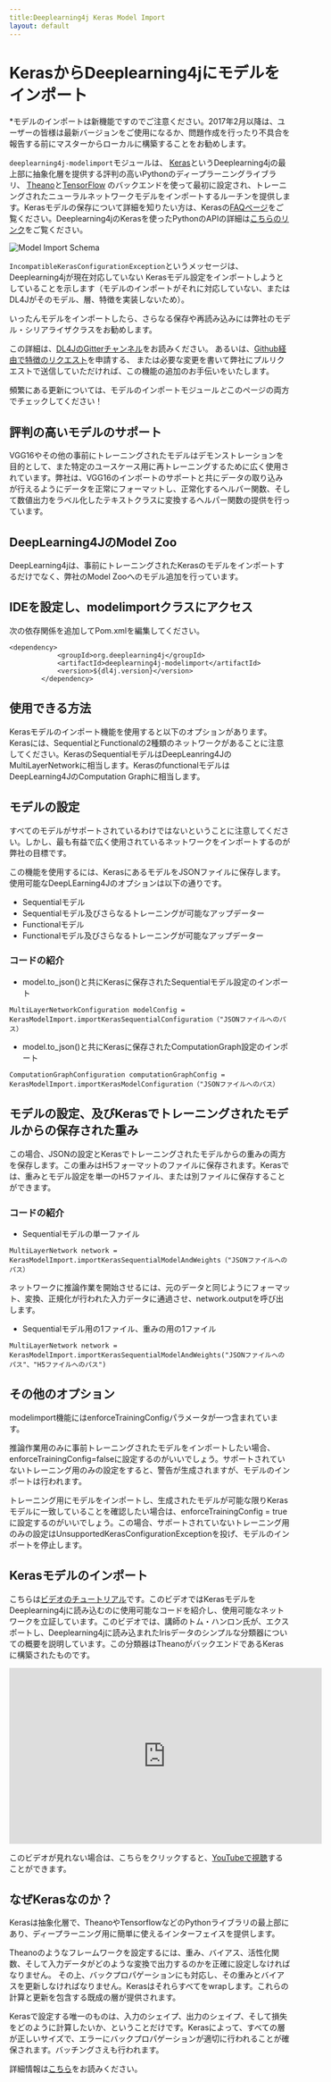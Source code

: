 ```yaml
---
title:Deeplearning4j Keras Model Import
layout: default
---
```


# KerasからDeeplearning4jにモデルをインポート

*モデルのインポートは新機能ですのでご注意ください。2017年2月以降は、ユーザーの皆様は最新バージョンをご使用になるか、問題作成を行ったり不具合を報告する前にマスターからローカルに構築することをお勧めします。 

`deeplearning4j-modelimport`モジュールは、
[Keras](https://keras.io/)というDeeplearning4jの最上部に抽象化層を提供する評判の高いPythonのディープラーニングライブラリ、
[Theano](http://deeplearning.net/software/theano/)と[TensorFlow](https://www.tensorflow.org)
のバックエンドを使って最初に設定され、トレーニングされたニューラルネットワークモデルをインポートするルーチンを提供します。Kerasモデルの保存について詳細を知りたい方は、Kerasの[FAQページ](https://keras.io/getting-started/faq/#how-can-i-save-a-keras-model)をご覧ください。Deeplearning4jのKerasを使ったPythonのAPIの詳細は[こちらのリンク](https://github.com/crockpotveggies/dl4j-examples/tree/keras-examples/dl4j-keras-examples)をご覧ください。

![Model Import Schema](./img/model-import-keras.png)

`IncompatibleKerasConfigurationException`というメッセージは、Deeplearning4jが現在対応していない
Kerasモデル設定をインポートしようとしていることを示します（モデルのインポートがそれに対応していない、またはDL4Jがそのモデル、層、特徴を実装しないため）。

いったんモデルをインポートしたら、さらなる保存や再読み込みには弊社のモデル・シリアライザクラスをお勧めします。 

この詳細は、[DL4JのGitterチャンネル](https://gitter.im/deeplearning4j/deeplearning4j)をお読みください。
あるいは、[Github経由で特徴のリクエスト](https://github.com/deeplearning4j/deeplearning4j/issues)を申請する、
または必要な変更を書いて弊社にプルリクエストで送信していただければ、この機能の追加のお手伝いをいたします。


頻繁にある更新については、モデルのインポートモジュール*と*このページの両方でチェックしてください！

## 評判の高いモデルのサポート

VGG16やその他の事前にトレーニングされたモデルはデモンストレーションを目的として、また特定のユースケース用に再トレーニングするために広く使用されています。弊社は、VGG16のインポートのサポートと共にデータの取り込みが行えるようにデータを正常にフォーマットし、正常化するヘルパー関数、そして数値出力をラベル化したテキストクラスに変換するヘルパー関数の提供を行っています。  

## DeepLearning4JのModel Zoo

DeepLearning4jは、事前にトレーニングされたKerasのモデルをインポートするだけでなく、弊社のModel Zooへのモデル追加を行っています。 

## IDEを設定し、modelimportクラスにアクセス

次の依存関係を追加してPom.xmlを編集してください。

```
<dependency>
            <groupId>org.deeplearning4j</groupId>
            <artifactId>deeplearning4j-modelimport</artifactId>
            <version>${dl4j.version}</version>
        </dependency>
```

## 使用できる方法

Kerasモデルのインポート機能を使用すると以下のオプションがあります。Kerasには、SequentialとFunctionalの2種類のネットワークがあることに注意してください。KerasのSequentialモデルはDeepLeanring4JのMultiLayerNetworkに相当します。KerasのfunctionalモデルはDeepLearning4JのComputation Graphに相当します。  

## モデルの設定

すべてのモデルがサポートされているわけではないということに注意してください。しかし、最も有益で広く使用されているネットワークをインポートするのが弊社の目標です。

この機能を使用するには、KerasにあるモデルをJSONファイルに保存します。使用可能なDeepLEarning4Jのオプションは以下の通りです。 

* Sequentialモデル 
* Sequentialモデル及びさらなるトレーニングが可能なアップデーター
* Functionalモデル
* Functionalモデル及びさらなるトレーニングが可能なアップデーター

### コードの紹介

* model.to_json()と共にKerasに保存されたSequentialモデル設定のインポート

```
MultiLayerNetworkConfiguration modelConfig = KerasModelImport.importKerasSequentialConfiguration（"JSONファイルへのパス）

```

* model.to_json()と共にKerasに保存されたComputationGraph設定のインポート

```
ComputationGraphConfiguration computationGraphConfig = KerasModelImport.importKerasModelConfiguration（"JSONファイルへのパス）

```






## モデルの設定、及びKerasでトレーニングされたモデルからの保存された重み

この場合、JSONの設定とKerasでトレーニングされたモデルからの重みの両方を保存します。この重みはH5フォーマットのファイルに保存されます。Kerasでは、重みとモデル設定を単一のH5ファイル、または別ファイルに保存することができます。 

### コードの紹介

* Sequentialモデルの単一ファイル

```
MultiLayerNetwork network = KerasModelImport.importKerasSequentialModelAndWeights（"JSONファイルへのパス）

```

ネットワークに推論作業を開始させるには、元のデータと同じようにフォーマット、変換、正規化が行われた入力データに通過させ、network.outputを呼び出します。

* Sequentialモデル用の1ファイル、重みの用の1ファイル 


```
MultiLayerNetwork network = KerasModelImport.importKerasSequentialModelAndWeights("JSONファイルへのパス"、"H5ファイルへのパス")

```

## その他のオプション

modelimport機能にはenforceTrainingConfigパラメータが一つ含まれています。 

推論作業用のみに事前トレーニングされたモデルをインポートしたい場合、enforceTrainingConfig=falseに設定するのがいいでしょう。サポートされていないトレーニング用のみの設定をすると、警告が生成されますが、モデルのインポートは行われます。

トレーニング用にモデルをインポートし、生成されたモデルが可能な限りKerasモデルに一致していることを確認したい場合は、enforceTrainingConfig = trueに設定するのがいいでしょう。この場合、サポートされていないトレーニング用のみの設定はUnsupportedKerasConfigurationExceptionを投げ、モデルのインポートを停止します。



## Kerasモデルのインポート

こちらは[ビデオのチュートリアル](https://www.youtube.com/embed/bI1aR1Tj2DM)です。このビデオではKerasモデルをDeeplearning4jに読み込むのに使用可能なコードを紹介し、使用可能なネットワークを立証しています。このビデオでは、講師のトム・ハンロン氏が、エクスポートし、Deeplearning4jに読み込まれたIrisデータのシンプルな分類器についての概要を説明しています。この分類器はTheanoがバックエンドであるKerasに構築されたものです。

<iframe width="560" height="315" src="https://www.youtube.com/embed/bI1aR1Tj2DM" frameborder="0" allowfullscreen></iframe>

このビデオが見れない場合は、こちらをクリックすると、[YouTubeで視聴](https://www.youtube.com/embed/bI1aR1Tj2DM)することができます。

## なぜKerasなのか？

Kerasは抽象化層で、TheanoやTensorflowなどのPythonライブラリの最上部にあり、ディープラーニング用に簡単に使えるインターフェイスを提供します。 

Theanoのようなフレームワークを設定するには、重み、バイアス、活性化関数、そして入力データがどのような変換で出力するのかを正確に設定しなければなりません。 
その上、バックプロパゲーションにも対応し、その重みとバイアスを更新しなければなりません。Kerasはそれらすべてをwrapします。これらの計算と更新を包含する既成の層が提供されます。

Kerasで設定する唯一のものは、入力のシェイプ、出力のシェイプ、そして損失をどのように計算したいか、ということだけです。Kerasによって、すべての層が正しいサイズで、エラーにバックプロパゲーションが適切に行われることが確保されます。バッチングさえも行われます。

詳細情報は[こちら](http://deeplearning4j.org/keras)をお読みください。




